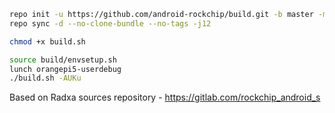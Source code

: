 ``` bash
repo init -u https://github.com/android-rockchip/build.git -b master -m rockchip-s-release.xml
repo sync -d --no-clone-bundle --no-tags -j12

chmod +x build.sh

source build/envsetup.sh
lunch orangepi5-userdebug
./build.sh -AUKu
```

Based on Radxa sources repository - https://gitlab.com/rockchip_android_s

